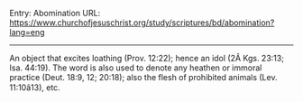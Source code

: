 Entry: Abomination
URL: https://www.churchofjesuschrist.org/study/scriptures/bd/abomination?lang=eng

---

An object that excites loathing (Prov. 12:22); hence an idol (2Â Kgs. 23:13; Isa. 44:19). The word is also used to denote any heathen or immoral practice (Deut. 18:9, 12; 20:18); also the flesh of prohibited animals (Lev. 11:10â13), etc.
